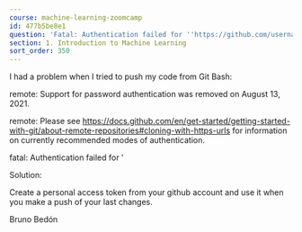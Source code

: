 ```yaml
---
course: machine-learning-zoomcamp
id: 477b5be8e1
question: 'Fatal: Authentication failed for ''https://github.com/username'
section: 1. Introduction to Machine Learning
sort_order: 350
---
```


I had a problem when I tried to push my code from Git Bash:

remote: Support for password authentication was removed on August 13, 2021.

remote: Please see https://docs.github.com/en/get-started/getting-started-with-git/about-remote-repositories#cloning-with-https-urls for information on currently recommended modes of authentication.

fatal: Authentication failed for '

Solution:

Create a personal access token from your github account and use it when you make a push of your last changes.

Bruno Bedón

